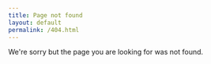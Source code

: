 ```yaml
---
title: Page not found
layout: default
permalink: /404.html 
--- 
```


<p>We're sorry but the page you are looking for was not found. 